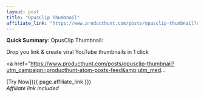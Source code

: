 ```yaml
---
layout: post
title: "OpusClip Thumbnail"
affiliate_link: "https://www.producthunt.com/posts/opusclip-thumbnail?ref=autoverse&utm_source=autoverse"
---
```


**Quick Summary**: OpusClip Thumbnail: <p>
            Drop you link & create viral YouTube thumbnails in 1 click
          </p>
          <p>
            <a href="https://www.producthunt.com/posts/opusclip-thumbnail?utm_campaign=producthunt-atom-posts-feed&amp;utm_med...

[Try Now]({{ page.affiliate_link }})  
*Affiliate link included*
